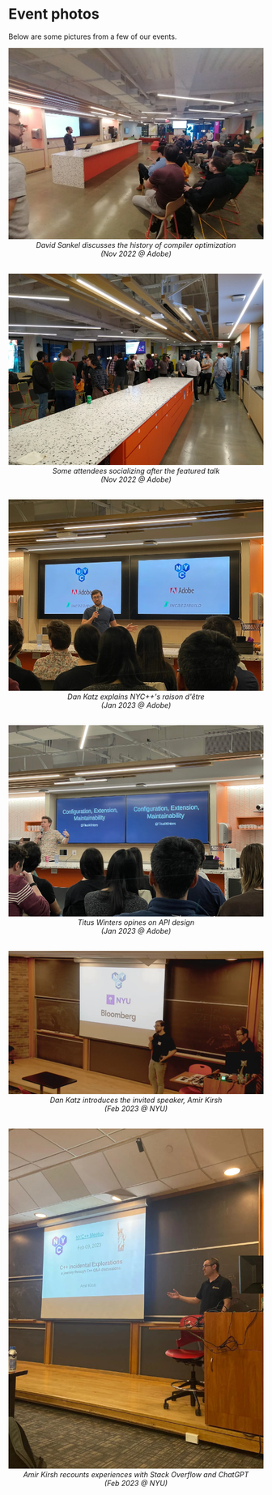 # Event photos
Below are some pictures from a few of our events.

<center>
<a target="_blank"
   rel="noopener noreferrer"
   href="/assets/img/2022-11-17-david.png">
   <img src="/assets/img/2022-11-17-david.png" />
</a><br>
<i>David Sankel discusses the history of compiler optimization</i><br>
<i>(Nov 2022 @ Adobe)</i><br><br>

<a target="_blank"
   rel="noopener noreferrer"
   href="/assets/img/2022-11-17-socializing.png">
   <img src="/assets/img/2022-11-17-socializing.png" />
</a><br>
<i>Some attendees socializing after the featured talk</i><br>
<i>(Nov 2022 @ Adobe)</i><br><br>

<a target="_blank"
   rel="noopener noreferrer"
   href="/assets/img/2023-01-12-dan.png">
   <img src="/assets/img/2023-01-12-dan.png" />
</a><br>
<i>Dan Katz explains NYC++'s raison d'être</i><br>
<i>(Jan 2023 @ Adobe)</i><br><br>

<a target="_blank"
   rel="noopener noreferrer"
   href="/assets/img/2023-01-12-titus.png">
   <img src="/assets/img/2023-01-12-titus.png" />
</a><br>
<i>Titus Winters opines on API design</i><br>
<i>(Jan 2023 @ Adobe)</i><br><br>

<a target="_blank"
   rel="noopener noreferrer"
   href="/assets/img/2023-02-09-dan-and-amir.png">
   <img src="/assets/img/2023-02-09-dan-and-amir.png" />
</a><br>
<i>Dan Katz introduces the invited speaker, Amir Kirsh</i><br>
<i>(Feb 2023 @ NYU)</i><br><br>

<a target="_blank"
   rel="noopener noreferrer"
   href="/assets/img/2023-02-09-amir.png">
   <img src="/assets/img/2023-02-09-amir.png" />
</a><br>
<i>Amir Kirsh recounts experiences with Stack Overflow and ChatGPT</i><br>
<i>(Feb 2023 @ NYU)</i><br><br>

</center>
